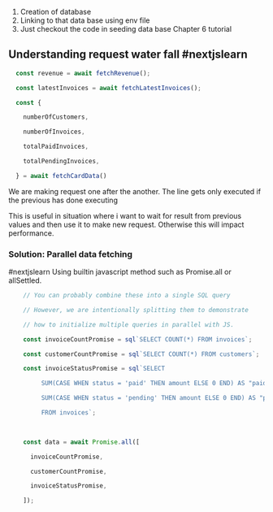 1. Creation of database
2. Linking to that data base using env file
3. Just checkout the code in seeding data base Chapter 6 tutorial

## Understanding request water fall #nextjslearn 
```ts
  const revenue = await fetchRevenue();

  const latestInvoices = await fetchLatestInvoices();

  const {

    numberOfCustomers,

    numberOfInvoices,

    totalPaidInvoices,

    totalPendingInvoices,

  } = await fetchCardData()
```

We are making request one after the another. The line gets only executed if the previous has done executing


This is useful in situation where i want to wait for result from previous values and then use it to make new request. Otherwise this will impact performance.


### Solution: Parallel data fetching
#nextjslearn 
Using builtin javascript method such as Promise.all or allSettled.

```ts
    // You can probably combine these into a single SQL query

    // However, we are intentionally splitting them to demonstrate

    // how to initialize multiple queries in parallel with JS.

    const invoiceCountPromise = sql`SELECT COUNT(*) FROM invoices`;

    const customerCountPromise = sql`SELECT COUNT(*) FROM customers`;

    const invoiceStatusPromise = sql`SELECT

         SUM(CASE WHEN status = 'paid' THEN amount ELSE 0 END) AS "paid",

         SUM(CASE WHEN status = 'pending' THEN amount ELSE 0 END) AS "pending"

         FROM invoices`;

  

    const data = await Promise.all([

      invoiceCountPromise,

      customerCountPromise,

      invoiceStatusPromise,

    ]);
```
